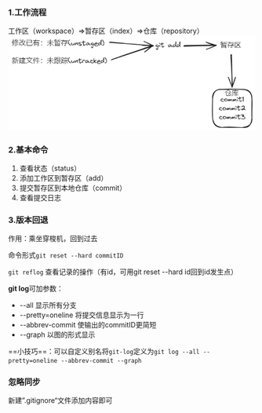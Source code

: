 ### 1.工作流程

工作区（workspace）⇒暂存区（index）⇒仓库（repository）
![image-20231210130054808](./Imgs/2.8.2Git基本操作/image-20231210130054808.png)

### 2.基本命令

1. 查看状态（status）
2. 添加工作区到暂存区（add）
3. 提交暂存区到本地仓库（commit）
4. 查看提交日志

### 3.版本回退

作用：乘坐穿梭机，回到过去

命令形式`git reset --hard commitID`

`git reflog` 查看记录的操作（有id，可用git reset --hard id回到id发生点）

**git log**可加参数：

* --all   显示所有分支
* --pretty=oneline   将提交信息显示为一行
* --abbrev-commit    使输出的commitID更简短
* --graph    以图的形式显示

==小技巧==：可以自定义别名将`git-log`定义为`git log --all --pretty=oneline --abbrev-commit --graph`

### 忽略同步

新建”.gitignore“文件添加内容即可

